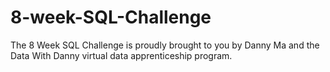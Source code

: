 # 8-week-SQL-Challenge
The 8 Week SQL Challenge is proudly brought to you by Danny Ma and the Data With Danny virtual data apprenticeship program.
